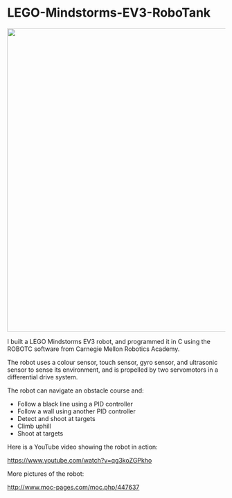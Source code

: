 # LEGO-Mindstorms-EV3-RoboTank

<img src='https://github.com/leeping-ng/LEGO-Mindstorms-EV3-RoboTank/blob/master/LEGO%20RoboTank.JPG' width=700>

I built a LEGO Mindstorms EV3 robot, and programmed it in C using the ROBOTC software from Carnegie Mellon Robotics Academy.

The robot uses a colour sensor, touch sensor, gyro sensor, and ultrasonic sensor to sense its environment, and is propelled by two servomotors in a differential drive system.

The robot can navigate an obstacle course and:
- Follow a black line using a PID controller
- Follow a wall using another PID controller
- Detect and shoot at targets
- Climb uphill
- Shoot at targets

Here is a YouTube video showing the robot in action:

https://www.youtube.com/watch?v=qg3koZGPkho

More pictures of the robot:

http://www.moc-pages.com/moc.php/447637
